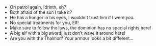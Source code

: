 - On patrol again, Idrinth, eh?
- Both afraid of the sun I take it?
- He has a hunger in his eyes, I wouldn't trust him if I were you.
- No special treatments for you, Elf!
- Make sure to follow the laws, the dominion has no special rights here!
- A big elf with a big sword, just don't wave it around here!
- Are you with the Thalmor? Your armour looks a bit different...

